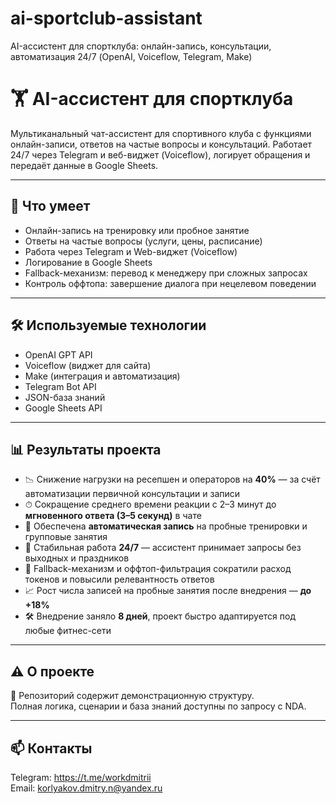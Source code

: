# ai-sportclub-assistant
AI-ассистент для спортклуба: онлайн-запись, консультации, автоматизация 24/7 (OpenAI, Voiceflow, Telegram, Make)
# 🏋️ AI-ассистент для спортклуба

Мультиканальный чат-ассистент для спортивного клуба с функциями онлайн-записи, ответов на частые вопросы и консультаций. Работает 24/7 через Telegram и веб-виджет (Voiceflow), логирует обращения и передаёт данные в Google Sheets.

---

## 🔧 Что умеет

- Онлайн-запись на тренировку или пробное занятие
- Ответы на частые вопросы (услуги, цены, расписание)
- Работа через Telegram и Web-виджет (Voiceflow)
- Логирование в Google Sheets
- Fallback-механизм: перевод к менеджеру при сложных запросах
- Контроль оффтопа: завершение диалога при нецелевом поведении

---

## 🛠 Используемые технологии

- OpenAI GPT API
- Voiceflow (виджет для сайта)
- Make (интеграция и автоматизация)
- Telegram Bot API
- JSON-база знаний
- Google Sheets API

---

## 📊 Результаты проекта

- 📉 Снижение нагрузки на ресепшен и операторов на **40%** — за счёт автоматизации первичной консультации и записи
- ⏱ Сокращение среднего времени реакции с 2–3 минут до **мгновенного ответа (3–5 секунд)** в чате
- 📅 Обеспечена **автоматическая запись** на пробные тренировки и групповые занятия
- 🔁 Стабильная работа **24/7** — ассистент принимает запросы без выходных и праздников
- 🧠 Fallback-механизм и оффтоп-фильтрация сократили расход токенов и повысили релевантность ответов
- 📈 Рост числа записей на пробные занятия после внедрения — **до +18%**
- 🛠 Внедрение заняло **8 дней**, проект быстро адаптируется под любые фитнес-сети

---

## ⚠️ О проекте

📁 Репозиторий содержит демонстрационную структуру.  
Полная логика, сценарии и база знаний доступны по запросу с NDA.

---

## 📫 Контакты

Telegram: https://t.me/workdmitrii  
Email: korlyakov.dmitry.n@yandex.ru
